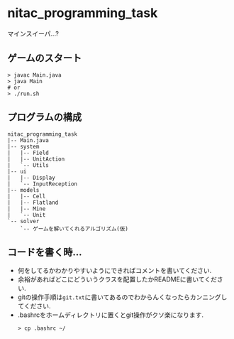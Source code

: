 # nitac_programming_task
マインスイーパ...?

## ゲームのスタート
```shell
> javac Main.java
> java Main
# or
> ./run.sh
```

## プログラムの構成
```
nitac_programming_task
|-- Main.java
|-- system
|   |-- Field
|   |-- UnitAction
|   `-- Utils
|-- ui
|   |-- Display
|   `-- InputReception
|-- models
|   |-- Cell
|   |-- Flatland
|   |-- Mine
|   `-- Unit
`-- solver
    `-- ゲームを解いてくれるアルゴリズム(仮)
```

## コードを書く時...
- 何をしてるかわかりやすいようにできればコメントを書いてください.
- 余裕があればどこにどういうクラスを配置したかREADMEに書いてください.
- gitの操作手順は`git.txt`に書いてあるのでわからんくなったらカンニングしてください.
- .bashrcをホームディレクトリに置くとgit操作がクソ楽になります.
  ```
  > cp .bashrc ~/
  ```
